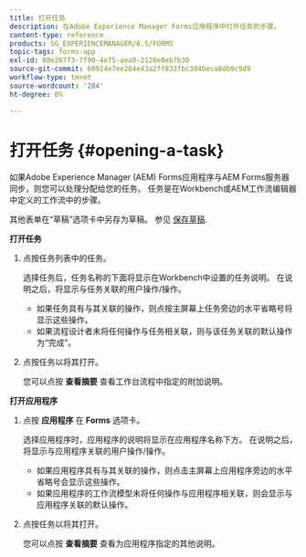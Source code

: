 ```yaml
---
title: 打开任务
description: 在Adobe Experience Manager Forms应用程序中打开任务的步骤。
content-type: reference
products: SG_EXPERIENCEMANAGER/6.5/FORMS
topic-tags: forms-app
exl-id: 08e267f3-7f90-4e75-aea0-2128e8eb7b30
source-git-commit: 60924e7ee204e43a2ff833fbc394beca8db9c9d9
workflow-type: tm+mt
source-wordcount: '284'
ht-degree: 0%

---
```


# 打开任务 {#opening-a-task}

如果Adobe Experience Manager (AEM) Forms应用程序与AEM Forms服务器同步，则您可以处理分配给您的任务。 任务是在Workbench或AEM工作流编辑器中定义的工作流中的步骤。

其他表单在“草稿”选项卡中另存为草稿。 参见 [保存草稿](/help/forms/using/save-as-draft.md).

**打开任务**

1. 点按任务列表中的任务。

   选择任务后，任务名称的下面将显示在Workbench中设置的任务说明。 在说明之后，将显示与任务关联的用户操作/操作。

   * 如果任务具有与其关联的操作，则点按主屏幕上任务旁边的水平省略号将显示这些操作。
   * 如果流程设计者未将任何操作与任务相关联，则与该任务关联的默认操作为“完成”。

1. 点按任务以将其打开。

   您可以点按 **查看摘要** 查看工作台流程中指定的附加说明。

**打开应用程序**

1. 点按 **应用程序** 在 **Forms** 选项卡。

   选择应用程序时，应用程序的说明将显示在应用程序名称下方。 在说明之后，将显示与应用程序关联的用户操作/操作。

   * 如果应用程序具有与其关联的操作，则点击主屏幕上应用程序旁边的水平省略号会显示这些操作。
   * 如果应用程序的工作流模型未将任何操作与应用程序相关联，则会显示与应用程序关联的默认操作。

1. 点按任务以将其打开。

   您可以点按 **查看摘要** 查看为应用程序指定的其他说明。
